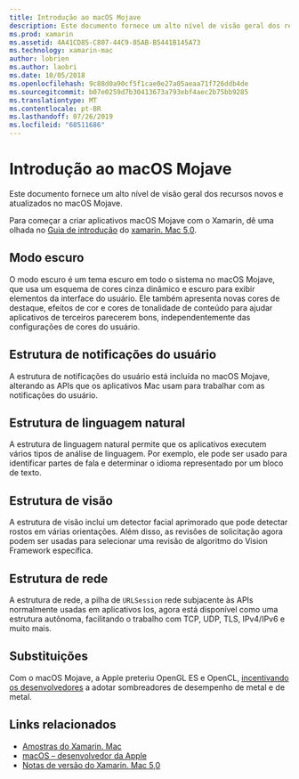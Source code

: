 ```yaml
---
title: Introdução ao macOS Mojave
description: Este documento fornece um alto nível de visão geral dos recursos novos e atualizados no macOS Mojave.
ms.prod: xamarin
ms.assetid: 4A41CD85-C807-44C9-85AB-B5441B145A73
ms.technology: xamarin-mac
author: lobrien
ms.author: laobri
ms.date: 10/05/2018
ms.openlocfilehash: 9c88d0a90cf5f1cae0e27a05aeaa71f726ddb4de
ms.sourcegitcommit: b07e0259d7b30413673a793ebf4aec2b75bb9285
ms.translationtype: MT
ms.contentlocale: pt-BR
ms.lasthandoff: 07/26/2019
ms.locfileid: "68511686"
---
```

# <a name="introduction-to-macos-mojave"></a>Introdução ao macOS Mojave

Este documento fornece um alto nível de visão geral dos recursos novos e atualizados no macOS Mojave.

Para começar a criar aplicativos macOS Mojave com o Xamarin, dê uma olhada no [Guia de introdução](~/mac/platform/introduction-to-macos-mojave/get-started.md) do [xamarin. Mac 5,0](https://github.com/xamarin/release-notes-archive/blob/master/release-notes/mac/xamarin.mac_5/xamarin.mac_5.0.md).

## <a name="dark-mode"></a>Modo escuro

O modo escuro é um tema escuro em todo o sistema no macOS Mojave, que usa um esquema de cores cinza dinâmico e escuro para exibir elementos da interface do usuário. Ele também apresenta novas cores de destaque, efeitos de cor e cores de tonalidade de conteúdo para ajudar aplicativos de terceiros parecerem bons, independentemente das configurações de cores do usuário.

## <a name="user-notifications-framework"></a>Estrutura de notificações do usuário

A estrutura de notificações do usuário está incluída no macOS Mojave, alterando as APIs que os aplicativos Mac usam para trabalhar com as notificações do usuário.

## <a name="natural-language-framework"></a>Estrutura de linguagem natural

A estrutura de linguagem natural permite que os aplicativos executem vários tipos de análise de linguagem. Por exemplo, ele pode ser usado para identificar partes de fala e determinar o idioma representado por um bloco de texto.

## <a name="vision-framework"></a>Estrutura de visão

A estrutura de visão inclui um detector facial aprimorado que pode detectar rostos em várias orientações. Além disso, as revisões de solicitação agora podem ser usadas para selecionar uma revisão de algoritmo do Vision Framework específica.

## <a name="network-framework"></a>Estrutura de rede

A estrutura de rede, a pilha de `URLSession` rede subjacente às APIs normalmente usadas em aplicativos Ios, agora está disponível como uma estrutura autônoma, facilitando o trabalho com TCP, UDP, TLS, IPv4/IPv6 e muito mais.

## <a name="deprecations"></a>Substituições

Com o macOS Mojave, a Apple preteriu OpenGL ES e OpenCL, [incentivando os desenvolvedores](https://developer.apple.com/macos/whats-new/) a adotar sombreadores de desempenho de metal e de metal.

## <a name="related-links"></a>Links relacionados

- [Amostras do Xamarin. Mac](https://developer.xamarin.com/samples/mac/)
- [macOS – desenvolvedor da Apple](https://developer.apple.com/macos/)
- [Notas de versão do Xamarin. Mac 5,0](https://docs.microsoft.com/xamarin/mac/release-notes/5/5.0/)
